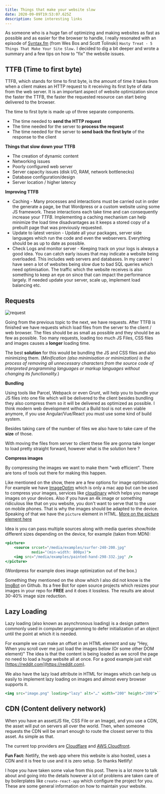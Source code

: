 ```yaml
---
title: Things that make your website slow
date: 2020-09-09T19:53:07.625Z
description: Some interesting links
---
```


As someone who is a huge fan of optimizing and making websites as fast as possible and as easier for the browser to handle, I really resonated with an episode of [Syntax.fm](http://syntax.fm) (from Wes Bos and Scott Tolinski) `Hasty Treat - 5 Things That Make Your Site Slow.` I decided to dig a bit deeper and wrote a summary and a few tips on how to "fix" the website issues.

## TTFB (Time to first byte)

TTFB, which stands for time to first byte, is the amount of time it takes from when a client makes an HTTP request to it receiving its first byte of data from the web server. It is an important aspect of website optimization since the faster the TTFB, the faster the requested resource can start being delivered to the browser.

The time to first byte is made up of three separate components.

- The time needed to **send the HTTP request**
- The time needed for the server to **process the request**
- The time needed for the server to **send back the first byte** of the response to the client

**Things that slow down your TTFB**

- The creation of dynamic content
- Networking issues
- Poorly configured web server
- Server capacity issues (disk I/O, RAM, network bottlenecks)
- Database configuration/design
- Server location / higher latency

**Improving TTFB**

- Caching - Many processes and interactions must be carried out in order the generate a page, be that Wordpress or a custom website using some JS framework. These interactions each take time and can consequently increase your _TTFB_. Implementing a caching mechanism can help minimize the load time disadvantages as it keeps a stored copy of a prebuilt page that was previously requested.
- Update to latest version - Update all your packages, server side languages which run the code and even the webservers. Everything should be as up to date as possible.
- Check Logs and monitor server - Keeping track on your logs is always a good idea. You can catch early issues that may indicate a website being overloaded. This includes web servers and databases. In my career I have seen a lot of websites being slow due to bad SQL queries which need optimisation. The traffic which the website receives is also something to keep an eye on since that can impact the performance largely. If needed update your server, scale up, implement load balancing etc.

## **Requests**

![request](https://hackernoon.com/photos/ODqpGrKgCbTLUFU0tkLq9IXHAqt2-9r1k32nu)

Going from the previous topic to the next, we have requests. After TTFB is finished we have requests which load files from the server to the client / web browser. The files should be as small as possible and they should be as few as possible. Too many requests, loading too much JS Files, CSS files and images causes a **longer** loading time.

The best **solution** for this would be bundling the JS and CSS files and also minimizing them. (_Minification (also minimisation or minimization) is the process of removing all unnecessary characters from the source code of interpreted programming languages or markup languages without changing its functionality._)

**Bundling**

Using tools like Parcel, Webpack or even Grunt, will help you to bundle your JS files into one file which will be delivered to the client besides bundling they also compress them so it will be delivered as optimized as possible. I think modern web development without a Build tool is not even viable anymore, if you use Angular/Vue/React you must use some kind of build system.

Besides taking care of the number of files we also have to take care of the **size** of those.

With moving the files from server to client these file are gonna take longer to load pretty straight forward, however what is the solution here ?

**Compress images**

By compressing the images we want to make them "web efficient". There are tons of tools out there for making this happen.

Like mentioned on the show, there are a few options for image optimisation. For example we have [ImageOptim](<[https://imageoptim.com/mac](https://imageoptim.com/mac)>) which is only a mac app but can be used to compress your images, services like [cloudinary](<[https://cloudinary.com/](https://cloudinary.com/)>) which helps you manage images on your devices. Also if you have an 4k image or something ridiculous like that on you website, you don't want to serve that to the user on mobile phones. That is why the images should be adapted to the device.
Speaking of that we have the `picture` element in HTML. [More on the picture element here](<[https://developer.mozilla.org/en-US/docs/Web/HTML/Element/picture](https://developer.mozilla.org/en-US/docs/Web/HTML/Element/picture)>)

Idea is you can pass multiple sources along with media queries show/hide different sizes depending on the device, for example (taken from MDN):

```jsx
<picture>
    <source srcset="/media/examples/surfer-240-200.jpg"
            media="(min-width: 800px)">
    <img src="/media/examples/painted-hand-298-332.jpg" />
</picture>
```

(Wordpress for example does image optimization out of the box.)

Something they mentioned on the show which I also did not know is the [ImgBot](<[https://github.com/apps/imgbot](https://github.com/apps/imgbot)>) on Github.
Its a free Bot for open source projects which resizes your images in your repo for **FREE** and it does it lossless. The results are about 30-40% image size reduction.

## **Lazy Loading**

Lazy loading (also known as asynchronous loading) is a design pattern commonly used in computer programming to defer initialization of an object until the point at which it is needed.

For example we can make an offset in an HTML element and say "Hey, When you scroll over me just load the images below (Or some other DOM element)" The idea is that the content is being loaded as we scroll the page no need to load a huge website all at once. For a good example just visit [https://reddit.com](https://reddit.com).

We also have the lazy load attribute in HTML for images which can help us easily to implement lazy loading on images and almost every browser supports it.

````jsx
<img src="image.png" loading="lazy" alt="…" width="200" height="200">```
````

## **CDN (Content delivery network)**

When you have an asset(JS file, CSS File or an Image), and you use a CDN, the asset will put on servers all over the world. Then, when someone requests the CDN will be smart enough to route the closest server to this asset. As simple as that.

The current top providers are [Cloudflare](<[https://www.cloudflare.com/](https://www.cloudflare.com/)>) and [AWS Cloudfront](<[https://aws.amazon.com/cloudfront/](https://aws.amazon.com/cloudfront/)>).

**Fun Fact:** Netlify, the web app where this website is also hosted, uses a CDN and it is free to use and it is zero setup. So thanks Netlify!

I hope you have taken some value from this post. There is a lot more to talk about and going into the details however a lot of problems are taken care of by boilerplates like `create-react-app` which configure the project for you. These are some general information on how to maintain your website.
